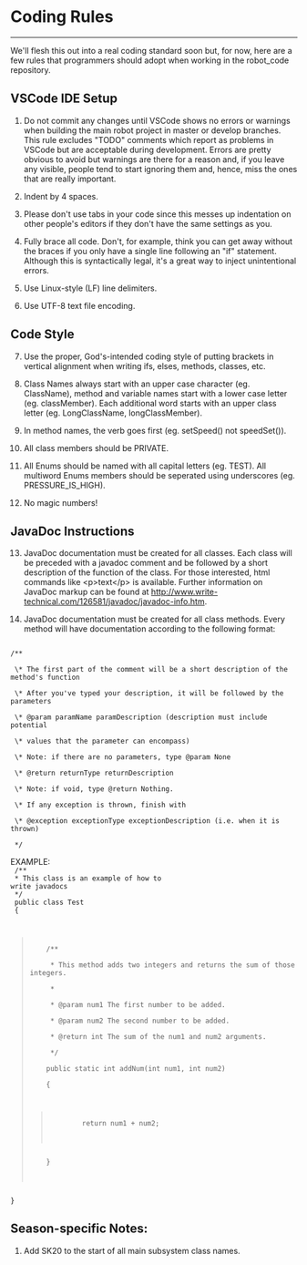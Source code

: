 # Coding Rules
------------

We'll flesh this out into a real coding standard soon but, for now, here are a few rules that programmers should adopt when working in the robot_code repository.

## VSCode IDE Setup
1. Do not commit any changes until VSCode shows no errors or warnings when building the main robot project in master or develop branches. This rule excludes "TODO" comments which report as problems in VSCode but are acceptable during development. Errors are pretty obvious to avoid but warnings are there for a reason and, if you leave any visible, people tend to start ignoring them and, hence, miss the ones that are really important.

2. Indent by 4 spaces.

3. Please don't use tabs in your code since this messes up indentation on other people's editors if they don't have the same settings as you.

4. Fully brace all code. Don't, for example, think you can get away without the braces if you only have a single line following an "if" statement. Although this is syntactically legal, it's a great way to inject unintentional errors.

5. Use Linux-style (LF) line delimiters.

6. Use UTF-8 text file encoding.

## Code Style
7. Use the proper, God's-intended coding style of putting brackets in vertical alignment when writing ifs, elses, methods, classes, etc.

8. Class Names always start with an upper case character (eg. ClassName), method and variable names start with a lower case letter (eg. classMember). Each additional word starts with an upper class letter (eg. LongClassName, longClassMember).

9. In method names, the verb goes first (eg. setSpeed() not speedSet()).

10. All class members should be PRIVATE.

11. All Enums should be named with all capital letters (eg. TEST). All multiword Enums members should be seperated using underscores (eg. PRESSURE_IS_HIGH).

12. No magic numbers!

## JavaDoc Instructions
13. JavaDoc documentation must be created for all classes. Each class will be preceded with a javadoc comment and be followed by a short description of the function of the class. For those interested, html commands like \<p>text\</p> is available. Further information on JavaDoc markup can be found at http://www.write-technical.com/126581/javadoc/javadoc-info.htm.

14. JavaDoc documentation must be created for all class methods. Every method will have documentation according to the following format:

<code>
/**<br/>
 \* The first part of the comment will be a short description of the method's function<br/>
 \* After you've typed your description, it will be followed by the parameters<br/>
 \* @param paramName paramDescription (description must include potential<br/>
 \* values that the parameter can encompass)<br/>
 \* Note: if there are no parameters, type @param None<br/>
 \* @return returnType returnDescription<br/>
 \* Note: if void, type @return Nothing.<br/>
 \* If any exception is thrown, finish with <br/>
 \* @exception exceptionType exceptionDescription (i.e. when it is thrown)<br/>
 */
</code>

EXAMPLE:<br/>
<code>
/**<br/>
 \* This class is an example of how to write javadocs<br/>
 \*/<br/>
public class Test<br/>
{<br/>
<blockquote>
	/**<br/>
	 * This method adds two integers and returns the sum of those integers.<br/>
	 *<br/>
	 * @param num1 The first number to be added.<br/>
	 * @param num2 The second number to be added.<br/>
	 * @return int The sum of the num1 and num2 arguments.<br/>
	 */<br/>
	public static int addNum(int num1, int num2)<br/>
	{<br/>
		<blockquote>
		return num1 + num2;<br/>
		</blockquote>
	}<br/>
	</blockquote>
}
</code>

## Season-specific Notes:
1. Add SK20 to the start of all main subsystem class names.